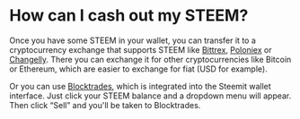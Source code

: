 # How can I cash out my STEEM?

Once you have some STEEM in your wallet, you can transfer it to a cryptocurrency exchange that supports STEEM like [Bittrex](https://bittrex.com/), [Poloniex](https://poloniex.com/) or [Changelly](https://changelly.com). There you can exchange it for other cryptocurrencies like Bitcoin or Ethereum, which are easier to exchange for fiat (USD for example).

Or you can use [Blocktrades](https://blocktrades.us/), which is integrated into the Steemit wallet interface. Just click your STEEM balance and a dropdown menu will appear. Then click “Sell” and you'll be taken to Blocktrades.
